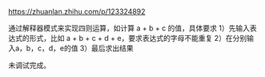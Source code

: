 https://zhuanlan.zhihu.com/p/123324892

通过解释器模式来实现四则运算，如计算 a + b + c 的值，具体要求
1）先输入表达式的形式，比如 a + b + c + d + e，要求表达式的字母不能重复
2）在分别输入a，b，c，d，e的值
3）最后求出结果

 未调试完成。
